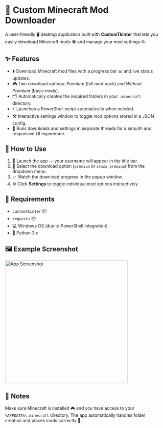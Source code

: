 <h1>🧩 Custom Minecraft Mod Downloader</h1>

<p>A user-friendly 🖥️ desktop application built with <strong>CustomTkinter</strong> that lets you easily download Minecraft mods 🛠️ and manage your mod settings ⚙️.</p>

<h2>✨ Features</h2>
<ul>
  <li>⬇️ Download Minecraft mod files with a progress bar 📊 and live status updates.</li>
  <li>🎮 Two download options: <em>Premium</em> (full mod pack) and <em>Without Premium</em> (basic mods).</li>
  <li>🗂️ Automatically creates the required folders in your <code>.minecraft</code> directory.</li>
  <li>⚡ Launches a PowerShell script automatically when needed.</li>
  <li>🛠️ Interactive settings window to toggle mod options stored in a JSON config.</li>
  <li>🧵 Runs downloads and settings in separate threads for a smooth and responsive UI experience.</li>
</ul>

<h2>📌 How to Use</h2>
<ol>
  <li>🚀 Launch the app — your username will appear in the title bar.</li>
  <li>🎯 Select the download option (<code>premium</code> or <code>senza premium</code>) from the dropdown menu.</li>
  <li>📈 Watch the download progress in the popup window.</li>
  <li>⚙️ Click <strong>Settings</strong> to toggle individual mod options interactively.</li>
</ol>

<h2>🧰 Requirements</h2>
<ul>
  <li><code>customtkinter</code> 📦</li>
  <li><code>requests</code> 📦</li>
  <li>💻 Windows OS (due to PowerShell integration)</li>
  <li>🐍 Python 3.x</li>
</ul>

<h2>🖼️ Example Screenshot</h2>
<img src="https://i.imgur.com/2SGaM4e_d.webp?maxwidth=760&fidelity=grand" alt="App Screenshot" width="400"/>

<h2>📝 Notes</h2>
<p>Make sure Minecraft is installed 🎮 and you have access to your <code>%APPDATA%\.minecraft</code> directory. The app automatically handles folder creation and places mods correctly 📂.</p>

